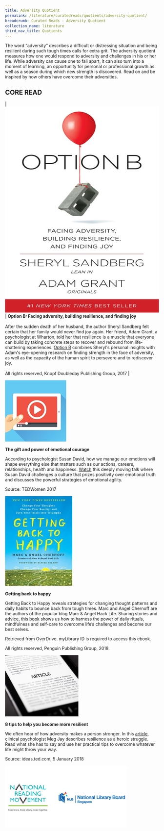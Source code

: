 ```yaml
---
title: Adversity Quotient
permalink: /literature/curatedreads/quotients/adversity-quotient/
breadcrumb: Curated Reads - Adversity Quotient
collection_name: literature
third_nav_title: Quotients
---
```


The word “adversity” describes a difficult or distressing situation and being resilient during such tough times calls for extra grit. The adversity quotient measures how one would respond to adversity and challenges in his or her life. While adversity can cause one to fall apart, it can also turn into a moment of learning, an opportunity for personal or professional growth as well as a season during which new strength is discovered. Read on and be inspired by how others have overcome their adversities.

## **CORE READ**

| ![Option b image](/images/literature/curatedreads/quotients/Option-B.jpg) | **Option B: Facing adversity, building resilience, and finding joy** <br><br> After the sudden death of her husband, the author Sheryl Sandberg felt certain that her family would never find joy again. Her friend, Adam Grant, a psychologist at Wharton, told her that resilience is a muscle that everyone can build by taking concrete steps to recover and rebound from life-shattering experiences. [Option B](https://nlb.overdrive.com/media/3034064) combines Sheryl's personal insights with Adam's eye-opening research on finding strength in the face of adversity, as well as the capacity of the human spirit to persevere and to rediscover joy. <br><br> All rights reserved, Knopf Doubleday Publishing Group, 2017 |

![Video image](/images/literature/curatedreads/quotients/Video-1.jpg)

**The gift and power of emotional courage**

According to psychologist Susan David, how we manage our emotions will shape everything else that matters such as our actions, careers, relationships, health and happiness. [Watch](https://www.ted.com/talks/susan_david_the_gift_and_power_of_emotional_courage) this deeply moving talk where Susan David challenges a culture that prizes positivity over emotional truth and discusses the powerful strategies of emotional agility.

Source: TEDWomen 2017

![Getting back to happy image](/images/literature/curatedreads/quotients/Getting-back-to-happy.jpg)

**Getting back to happy**

Getting Back to Happy reveals strategies for changing thought patterns and daily habits to bounce back from tough times. Marc and Angel Chernoff are the authors of the popular blog Marc & Angel Hack Life. Sharing stories and advice, this [book](https://nlb.overdrive.com/media/3581329) shows us how to harness the power of daily rituals, mindfulness and self-care to overcome life’s challenges and become our best selves.

Retrieved from OverDrive. myLibrary ID is required to access this ebook.

All rights reserved, Penguin Publishing Group, 2018.

![Article image](/images/literature/curatedreads/quotients/Article-3.jpg)

**8 tips to help you become more resilient**

We often hear of how adversity makes a person stronger. In this [article](https://ideas.ted.com/8-tips-to-help-you-become-more-resilient/), clinical psychologist Meg Jay describes resilience as a heroic struggle. Read what she has to say and use her practical tips to overcome whatever life might throw your way.

Source: ideas.ted.com, 5 January 2018

![Logos image](/images/literature/curatedreads/logos-updated.jpeg)
